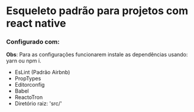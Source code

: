 # Esqueleto padrão para projetos com react native

### Configurado com:
**Obs**: Para as configurações funcionarem instale as dependências usando: yarn ou npm i.

- EsLint (Padrão Airbnb)
- PropTypes
- Editorconfig
- Babel
- ReactoTron
- Diretório raiz: 'src/'
